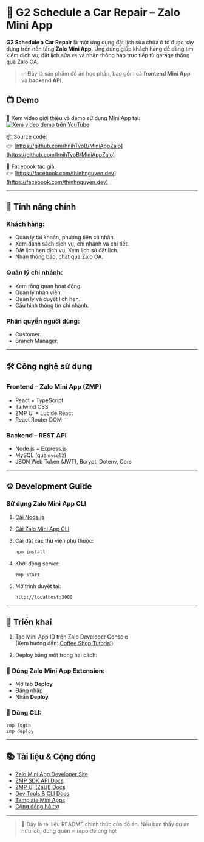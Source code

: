 # 🚗 G2 Schedule a Car Repair – Zalo Mini App

**G2 Schedule a Car Repair** là một ứng dụng đặt lịch sửa chữa ô tô được xây dựng trên nền tảng **Zalo Mini App**. Ứng dụng giúp khách hàng dễ dàng tìm kiếm dịch vụ, đặt lịch sửa xe và nhận thông báo trực tiếp từ garage thông qua Zalo OA.

> ✅ Đây là sản phẩm đồ án học phần, bao gồm cả **frontend Mini App** và **backend API**.

## 📺 Demo

🎥 Xem video giới thiệu và demo sử dụng Mini App tại:  
[![Xem video demo trên YouTube](https://img.youtube.com/vi/wFBR3SgraXY/0.jpg)](https://youtu.be/wFBR3SgraXY)

📦 Source code:  
👉 [https://github.com/hnihTyoB/MiniAppZalo](https://github.com/hnihTyoB/MiniAppZalo)

📘 Facebook tác giả:  
👉 [https://facebook.com/thinhnguyen.dev](https://facebook.com/thinhnguyen.dev)

---

## 🔧 Tính năng chính

### Khách hàng:
- Quản lý tài khoản, phương tiện cá nhân.
- Xem danh sách dịch vụ, chi nhánh và chi tiết.
- Đặt lịch hẹn dịch vụ, Xem lịch sử đặt lịch.
- Nhận thông báo, chat qua Zalo OA.
### Quản lý chi nhánh:
- Xem tổng quan hoạt động.
- Quản lý nhân viên.
- Quản lý và duyệt lịch hẹn.
- Cấu hình thông tin chi nhánh.
### Phân quyền người dùng:
- Customer.
- Branch Manager.

---

## 🛠️ Công nghệ sử dụng

### Frontend – Zalo Mini App (ZMP)
- React + TypeScript
- Tailwind CSS
- ZMP UI + Lucide React
- React Router DOM

### Backend – REST API
- Node.js + Express.js
- MySQL (qua `mysql2`)
- JSON Web Token (JWT), Bcrypt, Dotenv, Cors

---

## ⚙️ Development Guide

### Sử dụng Zalo Mini App CLI

1. [Cài Node.js](https://nodejs.org/en/download)
2. [Cài Zalo Mini App CLI](https://mini.zalo.me/docs/dev-tools/cli/intro/)
3. Cài đặt các thư viện phụ thuộc:

   ```bash
   npm install
4. Khởi động server:

   ```bash
   zmp start
5. Mở trình duyệt tại:

   ```bash
   http://localhost:3000

---

## 🚀 Triển khai

1. Tạo Mini App ID trên Zalo Developer Console  
   (Xem hướng dẫn: [Coffee Shop Tutorial](https://mini.zalo.me/tutorial/coffee-shop/step-1/))

2. Deploy bằng một trong hai cách:

### 🔸 Dùng Zalo Mini App Extension:
- Mở tab **Deploy**
- Đăng nhập
- Nhấn **Deploy**

### 🔸 Dùng CLI:

   ```bash
   zmp login
   zmp deploy
   ```

---

## 📚 Tài liệu & Cộng đồng

- [Zalo Mini App Developer Site](https://mini.zalo.me/)
- [ZMP SDK API Docs](https://mini.zalo.me/documents/api/)
- [ZMP UI (ZaUI) Docs](https://mini.zalo.me/documents/zaui/)
- [Dev Tools & CLI Docs](https://mini.zalo.me/docs/dev-tools/)
- [Template Mini Apps](https://mini.zalo.me/zaui-templates)
- [Cộng đồng hỗ trợ](https://mini.zalo.me/community)

---

> 🧠 Đây là tài liệu README chính thức của đồ án. Nếu bạn thấy dự án hữu ích, đừng quên ⭐️ repo để ủng hộ!
